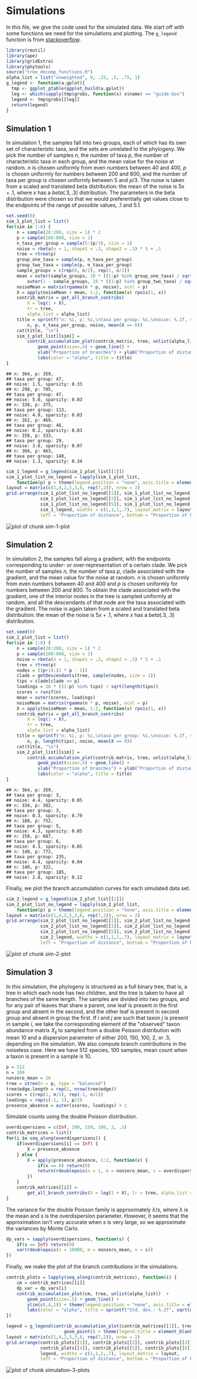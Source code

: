 # Simulations



In this file, we give the code used for the simulated data.
We start off with some functions we need for the simulations and plotting.
The `g_legend` function is from [stackoverflow](https://stackoverflow.com/questions/13649473/add-a-common-legend-for-combined-ggplots).


```r
library(rmutil)
library(ape)
library(gridExtra)
library(phytools)
source("tree_decomp_functions.R")
alpha_list = list("unweighted", 0, .25, .5, .75, 1)
g_legend <- function(a.gplot){
  tmp <- ggplot_gtable(ggplot_build(a.gplot))
  leg <- which(sapply(tmp$grobs, function(x) x$name) == "guide-box")
  legend <- tmp$grobs[[leg]]
  return(legend)
}
```

## Simulation 1


In simulation 1, the samples fall into two groups, each of which has its own set of characteristic taxa, and the sets are unrelated to the phylogeny.
We pick the number of samples $n$, the number of taxa $p$, the number of characteristic taxa in each group, and the mean value for the noise at random.
$n$ is chosen uniformly from even numbers between 40 and 400, $p$ is chosen uniformly for numbers between 200 and 800, and the number of taxa per group is chosen uniformly between 5 and $p/3$.
The noise is taken from a scaled and translated beta distribution: the mean of the noise is $5x + .1$, where $x$ has a $beta(.3,.3)$ distribution.
The parameters in the beta distribution were chosen so that we would preferentially get values close to the endpoints of the range of possible values, $.1$ and $5.1$.



```r
set.seed(0)
sim_1_plot_list = list()
for(sim in 1:6) {
    n = sample(20:200, size = 1) * 2
    p = sample(200:800, size = 1)
    n_taxa_per_group = sample(5:(p/3), size = 1)
    noise = rbeta(n = 1, shape1 = .3, shape2 = .3) * 5 + .1
    tree = rtree(p)
    group_one_taxa = sample(p, n_taxa_per_group)
    group_two_taxa = sample(p, n_taxa_per_group)
    sample_groups = c(rep(0, n/2), rep(1, n/2))
    mean = outer(sample_groups, 10 * ((1:p) %in% group_one_taxa) / sqrt(n_taxa_per_group)) +
        outer(1 - sample_groups, 10 * ((1:p) %in% group_two_taxa) / sqrt(n_taxa_per_group))
    noiseMean = matrix(rgamma(n * p, noise), ncol = p)
    X = apply(noiseMean + mean, 1:2, function(x) rpois(1, x))
    contrib_matrix = get_all_branch_contribs(
        X = log(1 + X),
        tr = tree,
        alpha_list = alpha_list)
    title = sprintf("n: %i, p: %i,\ntaxa per group: %i,\nnoise: %.1f, sparsity: %.2f",
        n, p, n_taxa_per_group, noise, mean(X == 0))
    cat(title, "\n")
    sim_1_plot_list[[sim]] =
        contrib_accumulation_plot(contrib_matrix, tree, unlist(alpha_list))  +
            geom_point(size=.5) + geom_line() +
            xlab("Proportion of branches") + ylab("Proportion of distance") +
            labs(color = "alpha", title = title)
}
```

```
## n: 364, p: 359,
## taxa per group: 47,
## noise: 1.5, sparsity: 0.33 
## n: 298, p: 705,
## taxa per group: 47,
## noise: 5.0, sparsity: 0.03 
## n: 338, p: 375,
## taxa per group: 113,
## noise: 4.9, sparsity: 0.03 
## n: 162, p: 469,
## taxa per group: 46,
## noise: 0.2, sparsity: 0.83 
## n: 158, p: 333,
## taxa per group: 29,
## noise: 3.6, sparsity: 0.07 
## n: 304, p: 463,
## taxa per group: 140,
## noise: 1.3, sparsity: 0.34
```


```r
sim_1_legend = g_legend(sim_1_plot_list[[1]])
sim_1_plot_list_no_legend = lapply(sim_1_plot_list,
    function(p) p + theme(legend.position = "none", axis.title = element_blank(), plot.title = element_text(size = 8)))
layout = matrix(c(1,4,2,5,3,6, rep(7,2)), nrow = 2)
grid.arrange(sim_1_plot_list_no_legend[[1]], sim_1_plot_list_no_legend[[2]],
             sim_1_plot_list_no_legend[[3]], sim_1_plot_list_no_legend[[4]],
             sim_1_plot_list_no_legend[[5]], sim_1_plot_list_no_legend[[6]],
             sim_1_legend, widths = c(1,1,1,.7), layout_matrix = layout,
             left = "Proportion of distance", bottom = "Proportion of branches")
```

![plot of chunk sim-1-plot](simulation-figures/sim-1-plot-1.png)

## Simulation 2

In simulation 2, the samples fall along a gradient, with the endpoints corresponding to under- or over-representation of a certain clade.
We pick the number of samples $n$, the number of taxa $p$, clade associated with the gradient, and the mean value for the noise at random.
$n$ is chosen uniformly from even numbers between 40 and 400 and $p$ is chosen uniformly for numbers between 200 and 800.
To obtain the clade associated with the gradient, one of the interior nodes in the tree is sampled uniformly at random, and all the descendants of that node are the taxa associated with the gradient.
The noise is again taken from a scaled and translated beta distribution: the mean of the noise is $5x + .1$, where $x$ has a $beta(.3,.3)$ distribution.


```r
set.seed(0)
sim_2_plot_list = list()
for(sim in 1:6) {
    n = sample(20:200, size = 1) * 2
    p = sample(200:800, size = 1)
    noise = rbeta(n = 1, shape1 = .3, shape2 = .3) * 5 + .1
    tree = rtree(p)
    nodes = ((p+1):(2 * p - 1))
    clade = getDescendants(tree, sample(nodes, size = 1))
    tips = clade[clade <= p]
    loadings = 10 * ((1:p) %in% tips) / sqrt(length(tips))
    scores = runif(n)
    mean = outer(scores, loadings)
    noiseMean = matrix(rgamma(n * p, noise), ncol = p)
    X = apply(noiseMean + mean, 1:2, function(x) rpois(1, x))
    contrib_matrix = get_all_branch_contribs(
        X = log(1 + X),
        tr = tree,
        alpha_list = alpha_list)
    title = sprintf("n: %i, p: %i,\ntaxa per group: %i,\nnoise: %.1f, sparsity: %.2f",
        n, p, length(tips), noise, mean(X == 0))
    cat(title, "\n")
    sim_2_plot_list[[sim]] =
        contrib_accumulation_plot(contrib_matrix, tree, unlist(alpha_list))  +
            geom_point(size=.5) + geom_line() +
            xlab("Proportion of branches") + ylab("Proportion of distance") +
            labs(color = "alpha", title = title)
}
```

```
## n: 364, p: 359,
## taxa per group: 3,
## noise: 4.4, sparsity: 0.05 
## n: 334, p: 382,
## taxa per group: 3,
## noise: 0.3, sparsity: 0.79 
## n: 188, p: 752,
## taxa per group: 5,
## noise: 4.3, sparsity: 0.05 
## n: 150, p: 687,
## taxa per group: 6,
## noise: 4.3, sparsity: 0.05 
## n: 140, p: 772,
## taxa per group: 235,
## noise: 4.4, sparsity: 0.04 
## n: 140, p: 322,
## taxa per group: 185,
## noise: 2.8, sparsity: 0.12
```

Finally, we plot the branch accumulation curves for each simulated data set.


```r
sim_2_legend = g_legend(sim_2_plot_list[[1]])
sim_2_plot_list_no_legend = lapply(sim_2_plot_list,
    function(p) p + theme(legend.position = "none", axis.title = element_blank(), plot.title = element_text(size = 8)))
layout = matrix(c(1,4,2,5,3,6, rep(7,2)), nrow = 2)
grid.arrange(sim_2_plot_list_no_legend[[1]], sim_2_plot_list_no_legend[[2]],
             sim_2_plot_list_no_legend[[3]], sim_2_plot_list_no_legend[[4]],
             sim_2_plot_list_no_legend[[5]], sim_2_plot_list_no_legend[[6]],
             sim_2_legend, widths = c(1,1,1,.7), layout_matrix = layout,
             left = "Proportion of distance", bottom = "Proportion of branches")
```

![plot of chunk sim-2-plot](simulation-figures/sim-2-plot-1.png)


## Simulation 3 


In this simulation, the phylogeny is structured as a full binary tree, that is, a tree in which each node has two children, and the tree is taken to have all branches of the same length.
The samples are divided into two groups, and for any pair of leaves that share a parent, one leaf is present in the first group and absent in the second, and the other leaf is present in second group and absent in group the first.
If $i$ and $j$ are such that taxon $j$ is present in sample $i$, we take the corresponding element of the "observed" taxon abundance matrix $X_{ij}$ to sampled from a double Poisson distribution with mean 10 and a dispersion parameter of either 200, 150, 100, 2, or .5, depending on the simulation.
We also compute branch contributions in the noiseless case.
Here we have 512 species, 100 samples, mean count when a taxon is present in a sample is 10.


```r
p = 512
n = 100
nonzero_mean = 10
tree = stree(n = p, type = "balanced")
tree$edge.length = rep(1, nrow(tree$edge))
scores = c(rep(1, n/2), rep(-1, n/2))
loadings = rep(c(-1, 1), p/2)
presence_absence = outer(scores, loadings) + 1
```

Simulate counts using the double Poisson distribution.

```r
overdispersions = c(Inf, 200, 150, 100, 2, .5)
contrib_matrices = list()
for(i in seq_along(overdispersions)) {
    if(overdispersions[i] == Inf) {
        X = presence_absence
    } else {
        X = apply(presence_absence, 1:2, function(x) {
            if(x == 0) return(0)
            return(rdoublepois(n = 1, m = nonzero_mean, s = overdispersions[i]))
        })
    }
    contrib_matrices[[i]] =
        get_all_branch_contribs(X = log(1 + X), tr = tree, alpha_list = alpha_list)
}
```

The variance for the double Poisson family is approximately $\lambda / s$, where $\lambda$ is the mean and $s$ is the overdispersion parameter.
However, it seems that the approximation isn't very accurate when $s$ is very large, so we approximate the variances by Monte Carlo.

```r
dp_vars = sapply(overdispersions, function(s) {
    if(s == Inf) return(0)
    var(rdoublepois(n = 10000, m = nonzero_mean, s = s))
})
```


Finally, we make the plot of the branch contributions in the simulations.


```r
contrib_plots = lapply(seq_along(contrib_matrices), function(i) {
    cm = contrib_matrices[[i]]
    dp_var = dp_vars[i]
    contrib_accumulation_plot(cm, tree, unlist(alpha_list))  +
        geom_point(size=.5) + geom_line() +
        ylim(c(.4,1)) + theme(legend.position = "none", axis.title = element_blank(), plot.title = element_text(size = 10)) +
        labs(color = "alpha", title = sprintf("Std. dev.: %.2f", sqrt(dp_var)))
})

legend = g_legend(contrib_accumulation_plot(contrib_matrices[[1]], tree, unlist(alpha_list)) +
                      geom_point() + theme(legend.title = element_blank()))
layout = matrix(c(1,4,2,5,3,6, rep(7,2)), nrow = 2)
grid.arrange(contrib_plots[[1]], contrib_plots[[2]], contrib_plots[[3]],
             contrib_plots[[4]], contrib_plots[[5]], contrib_plots[[6]],
             legend, widths = c(1,1,1,.7), layout_matrix = layout,
             left = "Proportion of distance", bottom = "Proportion of branches")
```

![plot of chunk simulation-3-plots](simulation-figures/simulation-3-plots-1.png)

